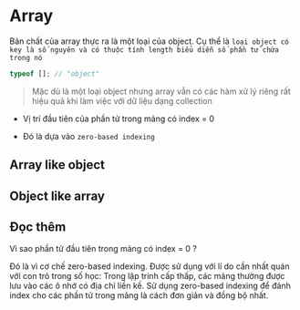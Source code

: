# Array

Bản chất của array thực ra là một loại của object. Cụ thể là `loại object có key là số nguyên và có thuộc tính length biểu diễn số phần tử chứa trong nó`

```js
typeof []; // "object"
```

> Mặc dù là một loại object nhưng array vẫn có các hàm xử lý riêng rất hiệu quả khi làm việc với dữ liệu dạng collection

- Vị trí đầu tiên của phần tử trong mảng có index = 0

- Đó là dựa vào `zero-based indexing`

## Array like object

## Object like array

## Đọc thêm

Vì sao phần tử đầu tiên trong mảng có index = 0 ?

Đó là vì cơ chế zero-based indexing. Được sử dụng với lí do cần nhất quán với con trỏ trong số học: Trong lập trinh cấp thấp, các mảng thường được lưu vào các ô nhớ có địa chỉ liền kề. Sử dụng zero-based indexing để đánh index cho các phần tử trong mảng là cách đơn giản và đồng bộ nhất.
